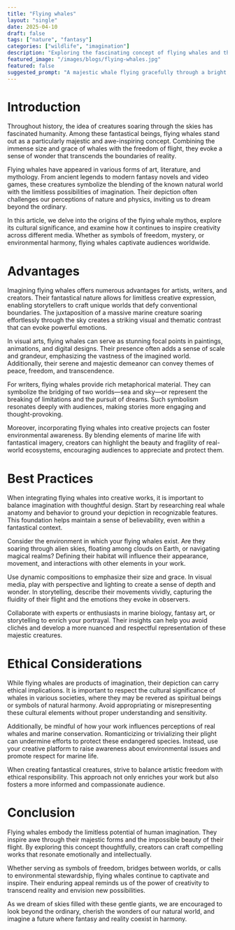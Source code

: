 ```yaml
---
title: "Flying whales"
layout: "single"
date: 2025-04-10
draft: false
tags: ["nature", "fantasy"]
categories: ["wildlife", "imagination"]
description: "Exploring the fascinating concept of flying whales and their place in fantasy and nature."
featured_image: "/images/blogs/flying-whales.jpg"
featured: false
suggested_prompt: "A majestic whale flying gracefully through a bright sky with clouds, blending fantasy and nature, awe-inspiring and surreal."
---
```


# Introduction

Throughout history, the idea of creatures soaring through the skies has fascinated humanity. Among these fantastical beings, flying whales stand out as a particularly majestic and awe-inspiring concept. Combining the immense size and grace of whales with the freedom of flight, they evoke a sense of wonder that transcends the boundaries of reality.

Flying whales have appeared in various forms of art, literature, and mythology. From ancient legends to modern fantasy novels and video games, these creatures symbolize the blending of the known natural world with the limitless possibilities of imagination. Their depiction often challenges our perceptions of nature and physics, inviting us to dream beyond the ordinary.

In this article, we delve into the origins of the flying whale mythos, explore its cultural significance, and examine how it continues to inspire creativity across different media. Whether as symbols of freedom, mystery, or environmental harmony, flying whales captivate audiences worldwide.

# Advantages

Imagining flying whales offers numerous advantages for artists, writers, and creators. Their fantastical nature allows for limitless creative expression, enabling storytellers to craft unique worlds that defy conventional boundaries. The juxtaposition of a massive marine creature soaring effortlessly through the sky creates a striking visual and thematic contrast that can evoke powerful emotions.

In visual arts, flying whales can serve as stunning focal points in paintings, animations, and digital designs. Their presence often adds a sense of scale and grandeur, emphasizing the vastness of the imagined world. Additionally, their serene and majestic demeanor can convey themes of peace, freedom, and transcendence.

For writers, flying whales provide rich metaphorical material. They can symbolize the bridging of two worlds—sea and sky—or represent the breaking of limitations and the pursuit of dreams. Such symbolism resonates deeply with audiences, making stories more engaging and thought-provoking.

Moreover, incorporating flying whales into creative projects can foster environmental awareness. By blending elements of marine life with fantastical imagery, creators can highlight the beauty and fragility of real-world ecosystems, encouraging audiences to appreciate and protect them.

# Best Practices

When integrating flying whales into creative works, it is important to balance imagination with thoughtful design. Start by researching real whale anatomy and behavior to ground your depiction in recognizable features. This foundation helps maintain a sense of believability, even within a fantastical context.

Consider the environment in which your flying whales exist. Are they soaring through alien skies, floating among clouds on Earth, or navigating magical realms? Defining their habitat will influence their appearance, movement, and interactions with other elements in your work.

Use dynamic compositions to emphasize their size and grace. In visual media, play with perspective and lighting to create a sense of depth and wonder. In storytelling, describe their movements vividly, capturing the fluidity of their flight and the emotions they evoke in observers.

Collaborate with experts or enthusiasts in marine biology, fantasy art, or storytelling to enrich your portrayal. Their insights can help you avoid clichés and develop a more nuanced and respectful representation of these majestic creatures.

# Ethical Considerations

While flying whales are products of imagination, their depiction can carry ethical implications. It is important to respect the cultural significance of whales in various societies, where they may be revered as spiritual beings or symbols of natural harmony. Avoid appropriating or misrepresenting these cultural elements without proper understanding and sensitivity.

Additionally, be mindful of how your work influences perceptions of real whales and marine conservation. Romanticizing or trivializing their plight can undermine efforts to protect these endangered species. Instead, use your creative platform to raise awareness about environmental issues and promote respect for marine life.

When creating fantastical creatures, strive to balance artistic freedom with ethical responsibility. This approach not only enriches your work but also fosters a more informed and compassionate audience.

# Conclusion

Flying whales embody the limitless potential of human imagination. They inspire awe through their majestic forms and the impossible beauty of their flight. By exploring this concept thoughtfully, creators can craft compelling works that resonate emotionally and intellectually.

Whether serving as symbols of freedom, bridges between worlds, or calls to environmental stewardship, flying whales continue to captivate and inspire. Their enduring appeal reminds us of the power of creativity to transcend reality and envision new possibilities.

As we dream of skies filled with these gentle giants, we are encouraged to look beyond the ordinary, cherish the wonders of our natural world, and imagine a future where fantasy and reality coexist in harmony.
